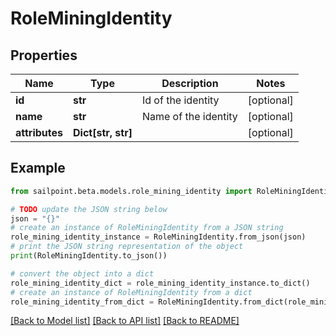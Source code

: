 # RoleMiningIdentity


## Properties

Name | Type | Description | Notes
------------ | ------------- | ------------- | -------------
**id** | **str** | Id of the identity | [optional] 
**name** | **str** | Name of the identity | [optional] 
**attributes** | **Dict[str, str]** |  | [optional] 

## Example

```python
from sailpoint.beta.models.role_mining_identity import RoleMiningIdentity

# TODO update the JSON string below
json = "{}"
# create an instance of RoleMiningIdentity from a JSON string
role_mining_identity_instance = RoleMiningIdentity.from_json(json)
# print the JSON string representation of the object
print(RoleMiningIdentity.to_json())

# convert the object into a dict
role_mining_identity_dict = role_mining_identity_instance.to_dict()
# create an instance of RoleMiningIdentity from a dict
role_mining_identity_from_dict = RoleMiningIdentity.from_dict(role_mining_identity_dict)
```
[[Back to Model list]](../README.md#documentation-for-models) [[Back to API list]](../README.md#documentation-for-api-endpoints) [[Back to README]](../README.md)



